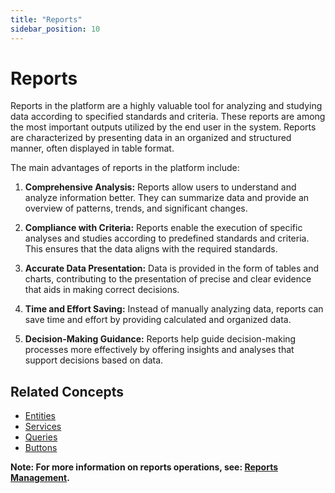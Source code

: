 ```yaml
---
title: "Reports"
sidebar_position: 10
---
```


# Reports

Reports in the platform are a highly valuable tool for analyzing and studying data according to specified standards and criteria. These reports are among the most important outputs utilized by the end user in the system. Reports are characterized by presenting data in an organized and structured manner, often displayed in table format.

The main advantages of reports in the platform include:

1. **Comprehensive Analysis:** Reports allow users to understand and analyze information better. They can summarize data and provide an overview of patterns, trends, and significant changes.

2. **Compliance with Criteria:** Reports enable the execution of specific analyses and studies according to predefined standards and criteria. This ensures that the data aligns with the required standards.

3. **Accurate Data Presentation:** Data is provided in the form of tables and charts, contributing to the presentation of precise and clear evidence that aids in making correct decisions.

4. **Time and Effort Saving:** Instead of manually analyzing data, reports can save time and effort by providing calculated and organized data.

5. **Decision-Making Guidance:** Reports help guide decision-making processes more effectively by offering insights and analyses that support decisions based on data.

## Related Concepts

- [Entities](./entities.md)
- [Services](./services.md)
- [Queries](./queries.md)
- [Buttons](./buttons.md)


**Note: For more information on reports operations, see: [Reports Management](../../data-management/reports.md).**